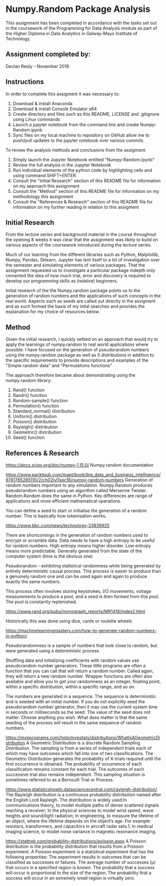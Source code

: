 # Numpy.Random Package Analysis
This assignment has been completed in accordance with the tasks set out in the coursework of the Programming for Data Analysis module as part of the Higher Diploma in Data Analytics in Galway-Mayo Institute of Technology.

## Assignment completed by:
Declan Reidy - November 2018

## Instructions

In order to complete this assigment it was necessary to:
1. Download & install Anaconda
2. Download & install Console Emulator x64
3. Create directory and files such as this README, LICENSE and .gitignore using Linux commands
4. Launch a jupyter notebook from the command line and create Numpy-Random.ipynb
5. Sync files on my local machine to repository on GitHub allow me to push/pull updates to the jupyter notebook over various commits

To review the analysis methods and conclusions from the assigment:
1. Simply launch the Jupyter Notebook entitled "Numpy-Random.ipynb"
2. Review the full analysis in the Jupyter Notebook
3. Run individual elements of the python code by highlighting cells and using command SHIFT+ENTER
4. Consult the "Initial Research" section of this README file for information on my approach this assignment
5. Consult the "Method" section of this README file for information on my methodology this assignment
6. Consult the "References & Research" section of this README file for information on my further reading in relation to this assigment

## Initial Research
From the lecture series and background material in the course throughout the opening 8 weeks it was clear that the assignment was likely to build on various aspects of the coursework introduced during the lecture series.

Much of our learning from the different libraries such as Python, Matplotlib, Numpy, Pandas, Sklearn, Jupyter has lent itself to a lot of investigation over the semester and simulating elements of various packages. That the assignment requested us to investigate a particular package indepth only cemented the idea of how much trial, error and discovery is required to develop our programming skills as (relative) beginners.

Initial research of the the Numpy.random package points us to the generation of random numbers and the applications of such concepts in the real world. Aspects such as seeds are called out directly in the assigment and as such formed the basis of my intial searches and provides the explanation for my choice of resources below.

## Method
Given the initial research, I quickly settled on an approach that would try to apply the learnings of numpy.random to real world applications where possible. I have focused on the generation of pseudorandom numbers using the numpy.random package as well as 5 distributions in addition to the specific requirements to provide descriptions and examples of the "Simple random data" and "Permutations functions"

The approach therefore became about demonstrating using the numpy.random library:
1. Rand() function
2. Randn() function
3. Random-sample() function
4. Permutation() function
5. Standard_normal() distribution
6. Uniform() distribution
7. Poisson() distribution
8. Rayleigh() distribution
9. Geometric() distribution
10. Seed() function


## References & Research
https://docs.scipy.org/doc/numpy-1.15.0/
Numpy.random documentation

https://www.packtpub.com/mapt/book/big_data_and_business_intelligence/9781785285110/2/ch02lvl1sec16/numpy-random-numbers
Generation of random numbers important to any simulation. Numpy.Random produces pseudorandom numbers using an algorithm called Mersenne Twister. Random.Random does the same in Python. Key differences are range of applications and more efficient mathematical operations.

You can define a seed to start or initialise the generation of a  random number. This is basically how tokenisation works.

https://www.bbc.com/news/technology-33839925

There are shortcomings in the generation of random numbers used to encrypt or scramble data.
Data needs to have a high entropy to be useful for random numbers. High entropy means higher disorder. Low entropy means more predictable. Generally generated from the state of the computer system (time is the obvious one)

Pseudorandom - exhibiting statistical randomness while being generated by entirely deterministic causal process.  This process is easier to produce than a genuinely random one and can be used again and again to produce exactly the same numbers.

This process often involves storing keystrokes, I/O movements, voltage measurements to produce a pool, and a seed is then formed from this pool. The pool is constantly replenished.

https://www.rand.org/pubs/monograph_reports/MR1418/index2.html

Historically this was done using dice, cards or roulette wheels

https://machinelearningmastery.com/how-to-generate-random-numbers-in-python/

Pseudorandomness is a sample of numbers that look close to random, but were generated using a deterministic process.

Shuffling data and initializing coefficients with random values use pseudorandom number generators. These little programs are often a function that you can call that will return a random number. Called again, they will return a new random number. Wrapper functions are often also available and allow you to get your randomness as an integer, floating point, within a specific distribution, within a specific range, and so on.

The numbers are generated in a sequence. The sequence is deterministic and is seeded with an initial number. If you do not explicitly seed the pseudorandom number generator, then it may use the current system time in seconds or milliseconds as the seed. The value of the seed does not matter. Choose anything you wish. What does matter is that the same seeding of the process will result in the same sequence of random numbers.

https://mvpprograms.com/help/mvpstats/distributions/WhatIsAGeometricDistribution
A Geometric Distribution is a discrete Random Sampling Distribution. The sampling is from a series of independent trials each of which may have outcomes which fall into one of two classifications. The Geometric Distribution generates the probability of X-trials required until the first occurrence is obtained. The probability of occurrence of each classification remains constant for each trial. The outcomes of each successive trial also remains independent. This sampling situation is sometimes referred to as a Bernoulli Trial or Process.

https://www.statisticshowto.datasciencecentral.com/rayleigh-distribution/
The Rayleigh distribution is a continuous probability distribution named after the English Lord Rayleigh. The distribution is widely used:In communications theory, to model multiple paths of dense scattered signals reaching a receiver; In the physical sciences to model wind speed, wave heights and sound/light radiation; In engineering, to measure the lifetime of an object, where the lifetime depends on the object’s age. For example: resistors, transformers, and capacitors in aircraft radar sets.1; In medical imaging science, to model noise variance in magnetic resonance imaging.

https://stattrek.com/probability-distributions/poisson.aspx
A Poisson distribution is the probability distribution that results from a Poisson experiment.
A Poisson experiment is a statistical experiment that has the following properties:
The experiment results in outcomes that can be classified as successes or failures.
The average number of successes (μ) that occurs in a specified region is known.
The probability that a success will occur is proportional to the size of the region.
The probability that a success will occur in an extremely small region is virtually zero.
